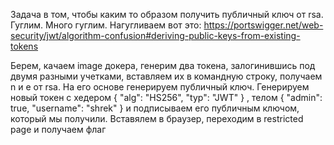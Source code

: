 Задача в том, чтобы каким то образом получить публичный ключ от rsa. Гуглим. Много гуглим. Нагугливаем вот это: https://portswigger.net/web-security/jwt/algorithm-confusion#deriving-public-keys-from-existing-tokens

Берем, качаем image докера, генерим два токена, залогинившись под двумя разными учетками, вставляем их в командную строку, получаем n и e от rsa. На его основе генерируем публичный ключ. Генерируем новый токен с хедером {
  "alg": "HS256",
  "typ": "JWT"
}
, телом {
  "admin": true,
  "username": "shrek"
} и подписываем его публичным ключом, который мы получили. Вставялем в браузер, переходим в restricted page и получаем флаг